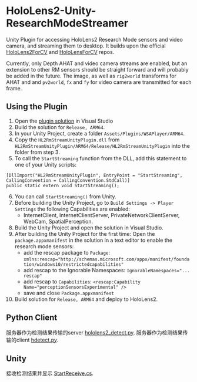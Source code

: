 # HoloLens2-Unity-ResearchModeStreamer

Unity Plugin for accessing HoloLens2 Research Mode sensors and video camera, and streaming them to desktop. It builds upon the official [HoloLens2ForCV](https://github.com/microsoft/HoloLens2ForCV) and [HoloLensForCV](https://github.com/microsoft/HoloLensForCV) repos. 

Currently, only Depth AHAT and video camera streams are enabled, but an extension to other RM sensors should be straight forward and will probably be added in the future. The image, as well as ```rig2world``` transforms for AHAT and and ```pv2world```, ```fx``` and ```fy``` for video camera are transmitted for each frame.

## Using the Plugin
1. Open the [plugin solution](https://github.com/sysu17364029/Hololens2_detection/tree/main/HL2RmStreamUnityPlugin) in Visual Studio
2. Build the solution for ```Release, ARM64```.
3. In your Unity Project, create a folder ```Assets/Plugins/WSAPlayer/ARM64```.
4. Copy the  ```HL2RmStreamUnityPlugin.dll``` from ```HL2RmStreamUnityPlugin/ARM64/Release/HL2RmStreamUnityPlugin``` into the folder from step 3.
5. To call the ```StartStreaming``` function from the DLL, add this statement to one of your Unity scripts:
```
[DllImport("HL2RmStreamUnityPlugin", EntryPoint = "StartStreaming", CallingConvention = CallingConvention.StdCall)]
public static extern void StartStreaming();
``` 
6. You can call ```StartStreaming()``` from Unity. 
7. Before building the Unity Project, go to ```Build Settings -> Player Settings``` the following Capabilities are enabled: 
    *  InternetClient, InternetClientServer, PrivateNetworkClientServer, WebCam, SpatialPerception.
8. Build the Unity Project and open the solution in Visual Studio.
9. After building the Unity Project for the first time: Open the ```package.appxmanifest``` in the solution in a text editor to enable the research mode sensors:
    * add the rescap package to ```Package```:
      ```xmlns:rescap="http://schemas.microsoft.com/appx/manifest/foundation/windows10/restrictedcapabilities"```
    * add rescap to the Ignorable Namespaces:
      ```IgnorableNamespaces="... rescap"```
    * add rescap to ```Capabilities```:
      ```<rescap:Capability Name="perceptionSensorsExperimental" />```
    * save and close ```Package.appxmanifest```
10. Build solution for ```Release, ARM64``` and deploy to HoloLens2.

## Python Client
服务器作为检测结果传输的server [hololens2_detect.py](https://github.com/sysu17364029/Hololens2_detection/blob/main/hololens2_detect.py).
服务器作为检测结果传输的client [hdetect.py](https://github.com/sysu17364029/Hololens2_detection/blob/main/hdetect.py).

## Unity
接收检测结果并显示  [StartReceive.cs](https://github.com/sysu17364029/Hololens2_detection/blob/main/UnityHL2RmStreamer/Assets/Scripts/StartReceive.cs).
